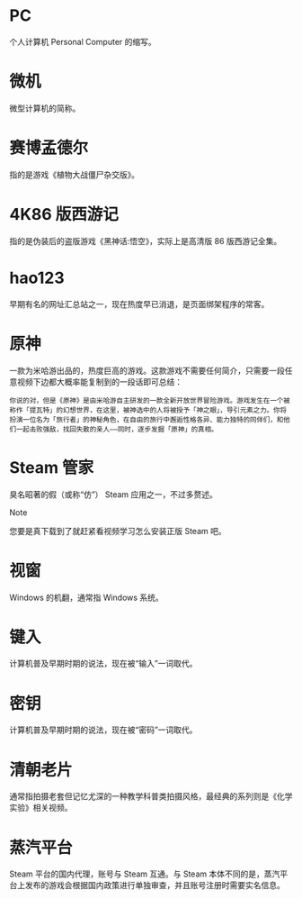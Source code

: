 # PC

个人计算机 Personal Computer 的缩写。

# 微机

微型计算机的简称。

# 赛博孟德尔

指的是游戏《植物大战僵尸杂交版》。

# 4K86 版西游记

指的是伪装后的盗版游戏《黑神话:悟空》，实际上是高清版 86 版西游记全集。

# hao123

早期有名的网址汇总站之一，现在热度早已消退，是页面绑架程序的常客。

# 原神

一款为米哈游出品的，热度巨高的游戏。这款游戏不需要任何简介，只需要一段任意视频下边都大概率能复制到的一段话即可总结：

```
你说的对，但是《原神》是由米哈游自主研发的一款全新开放世界冒险游戏。游戏发生在一个被称作「提瓦特」的幻想世界，在这里，被神选中的人将被授予「神之眼」，导引元素之力。你将扮演一位名为「旅行者」的神秘角色，在自由的旅行中邂逅性格各异、能力独特的同伴们，和他们一起击败强敌，找回失散的亲人——同时，逐步发掘「原神」的真相。
```

# Steam 管家

臭名昭著的假（或称“仿”） Steam 应用之一，不过多赘述。

> [!NOTE]
> 您要是真下载到了就赶紧看视频学习怎么安装正版 Steam 吧。

# 视窗

Windows 的机翻，通常指 Windows 系统。

# 键入

计算机普及早期时期的说法，现在被“输入”一词取代。

# 密钥

计算机普及早期时期的说法，现在被“密码”一词取代。

# 清朝老片

通常指拍摄老套但记忆尤深的一种教学科普类拍摄风格，最经典的系列则是《化学实验》相关视频。

# 蒸汽平台

Steam 平台的国内代理，账号与 Steam 互通。与 Steam 本体不同的是，蒸汽平台上发布的游戏会根据国内政策进行单独审查，并且账号注册时需要实名信息。